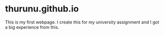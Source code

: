 # thurunu.github.io
This is my first webpage.
I create this for my university assignment and I got a big experience from this.
